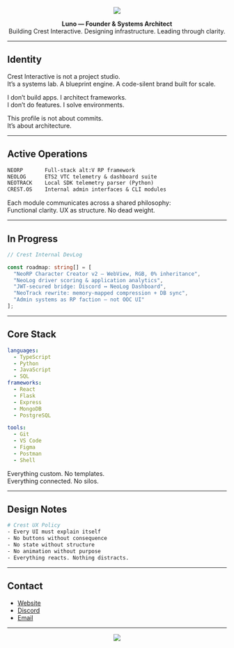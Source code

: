 <!-- Luno | Crest Interactive -->

<p align="center">
  <img src="https://capsule-render.vercel.app/api?type=waving&height=140&section=header&text=Crest%20Interactive&fontSize=32&fontColor=F6F6F6&color=gradient&animation=fadeIn" />
</p>

<p align="center">
  <strong>Luno — Founder & Systems Architect</strong><br/>
  Building Crest Interactive. Designing infrastructure. Leading through clarity.
</p>

---

## Identity

Crest Interactive is not a project studio.  
It’s a systems lab. A blueprint engine. A code-silent brand built for scale.

I don’t build apps. I architect frameworks.  
I don’t do features. I solve environments.

This profile is not about commits.  
It’s about architecture.

---

## Active Operations

```txt
NEORP       Full-stack alt:V RP framework
NEOLOG      ETS2 VTC telemetry & dashboard suite
NEOTRACK    Local SDK telemetry parser (Python)
CREST.OS    Internal admin interfaces & CLI modules
```

Each module communicates across a shared philosophy:  
Functional clarity. UX as structure. No dead weight.

---

## In Progress

```ts
// Crest Internal DevLog

const roadmap: string[] = [
  "NeoRP Character Creator v2 – WebView, RGB, 0% inheritance",
  "NeoLog driver scoring & application analytics",
  "JWT-secured bridge: Discord ↔︎ NeoLog Dashboard",
  "NeoTrack rewrite: memory-mapped compression + DB sync",
  "Admin systems as RP faction – not OOC UI"
];
```

---

## Core Stack

```yaml
languages:
  - TypeScript
  - Python
  - JavaScript
  - SQL
frameworks:
  - React
  - Flask
  - Express
  - MongoDB
  - PostgreSQL

tools:
  - Git
  - VS Code
  - Figma
  - Postman
  - Shell
```

Everything custom. No templates.  
Everything connected. No silos.

---

## Design Notes

```bash
# Crest UX Policy
- Every UI must explain itself
- No buttons without consequence
- No state without structure
- No animation without purpose
- Everything reacts. Nothing distracts.
```

---

## Contact

- [Website](https://crest-interactive.com)
- [Discord](https://discord.gg/neo-rp)
- [Email](mailto:hello@crest-interactive.com)

---

<p align="center">
  <img src="https://capsule-render.vercel.app/api?type=waving&height=120&section=footer&color=gradient" />
</p>
